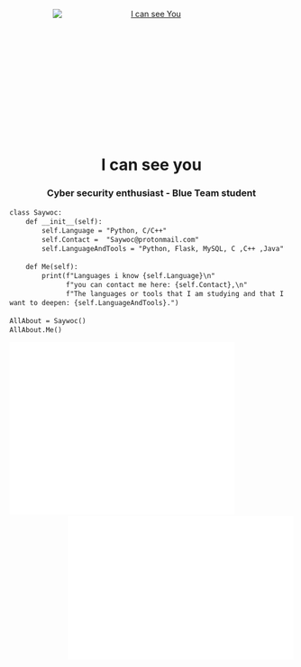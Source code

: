 <p align="center"> 
<a href= "https://archive.org/details/pocorgtfo"><img src="I_can_see_you.gif" alt="I can see You" style=" display: block; width:350px;height:220px; "></a>
<h1 align="center">I can see you</h1>
<h3 align="center">Cyber security enthusiast - Blue Team student</h3>
</p>

```Py
class Saywoc:
    def __init__(self):
        self.Language = "Python, C/C++"
        self.Contact =  "Saywoc@protonmail.com"
        self.LanguageAndTools = "Python, Flask, MySQL, C ,C++ ,Java"
	
    def Me(self):
        print(f"Languages i know {self.Language}\n"
              f"you can contact me here: {self.Contact},\n"
              f"The languages or tools that I am studying and that I want to deepen: {self.LanguageAndTools}.")
	      
AllAbout = Saywoc()
AllAbout.Me()
```
<p>
<img src="github-metrics.svg" alt="Metrics" width = "400">
<img align="right" src="/metrics.plugin.languages.details.svg" alt="Metrics"  width = "400">
<img align="right" src="/metrics.plugin.isocalendar.svg" alt="Metrics" width = "400">	
</p>
